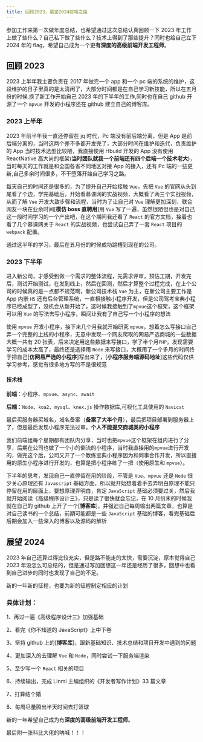 ```yaml
---
title: 回顾2023，展望2024前端之路
---
```


参加工作来第一次做年度总结，也希望通过这次总结认真回顾一下 2023 年工作上做了些什么？自己私下做了些什么？技术上得到了那些提升？同时也给自己立下 2024 年的 flag，希望自己成为一个更**有深度的高级前端开发工程师**。

## 回顾 2023

2023 上半年我主要负责在 2017 年做完一个 app 和一个 pc 端的系统的维护，这段维护的日子里真的是太清闲了，大部分时间都是在自己学习新技能，所以在五月份的时候,换了新工作开始自己 2023 年的下半年的工作,同时也在自己 github 开源了一个 `mpvue` 开发的小程序还在 github 建立自己的博客库。

### 2023 上半年

2023 年前半年我一直还停留在 jq 时代，Pc 端没有前后端分离，但是 App 是前后端分离的，当时这两个差不多都开发完了，大部分时间在维护和迭代，负责维护的 App 当时技术选型比较陋，我直接使用 Hbuild 开发的 App 没有使用 ReactNative 高大尚的框架(**当时团队就我一个前端还有四个后端一个技术老大**)，当时每天的工作就是和全国各省不同地区对接 App 的接入，还有 Pc 端的一些更新,自己多余时间很多，不干堕落开始自己学习之路。

每天自己的时间还是很多的，为了提升自己开始接触 `Vue`，先把 `Vue` 的官网从头到尾看了个边，学完基础后，开始看慕课网的实战视频，大概看了两三个实战视频，从而了解 `Vue` 开发大致步骤和流程，当时为了让自己对 `Vue` 理解更加深刻，联合网友一块在业余时间[**模仿 boss 直聘用**]用 `Vue` 写了一遍，虽然很陋但也是对自己这一段时间学习的一个产出吧，在这个期间我还看了 `React` 的官方文档，接着也看了几个慕课网关于 `React` 的实战视频，也尝试自己弄了一套 `React` 项目的 `webpack` 配置。

通过这半年的学习，最后在五月份的时候成功跳槽到现在的公司。

### 2023 下半年

进入新公司，才感受到做一个需求的整体流程，先需求评审，预估工期，开发完后，测试开始测试，在发到线上，然后在回测，然后才算整个过程完成，在上个公司的时候真的是一点都不规范啊，新公司技术栈 `Vue` 为主，在新公司主要工作是 App 内嵌 `H5` 还有后台管理系统，一直相接触小程序开发，但是公司驾考宝典小程序已经成型了，没机会从新开始了，这时候我接触到了`mpvue`这个框架，这个框架可以用 `Vue` 的写法去写小程序，瞬间让我有了自己写一个小程序的想法

使用 `mpvue` 开发小程序，接下来几个月我就开始研究 `mpvue`，想着怎么写接口自己弄一个完整的上线的小程序，无意中发现一个网友爬取的网易严选商城的一些数据大概一共有 20 张表，后来决定用这些数据来写接口，学了半个月`PHP`，发现需要学习的成本太高了，最终还是选择用 `Node` 来写接口，大概用了一个多月的时间终于把自己[**仿网易严选的小程序**]写出来了，[**小程序服务端源码地址**]这些代码仅供学习参考，感觉有很多地方写的不是很规范

#### 技术栈

**前端**：小程序、`mpvue`、`async`、`await`

**后端**：`Node`、`koa2`、`mysql`、`knex.js` 操作数据库,可视化工具使用的 `Navicat`

最后买服务器买域名，域名备案（**备案了大半个月**），最后把项目部署到服务器上了，但是最后发现小程序无法过审，**个人不能提交商城类的小程序**

我们前端组每个星期都有团队内分享，当时也把`mpvue`这个框架在组内进行了分享，后期在公司也做了一个小的倒流的小程序，当时我直接用的`mpvue`进行开发的，做完这个后，公司又开了一个教练宝典小程序因为和同事合作开发，所以直接用的原生小程序进行开发的，也算是把小程序练了一把（使用原生和 `mpvue`）。

下半年的思考，发现自己一直停留在用的阶段，不管是 `Vue`、`mpvue` 还是 `Node`
很少关心原理还有 `Javascript` 基础方面，所以就开始想着着手去弄明白原理不能只停留在用的层面上，要想原理弄明白，肯定 `JavaScript` 基础必须要过关，然后我就开始阅读《高级程序设计三》，只是读了很快就会忘记，在 10 月份末的时候我就在自己的 github 上开了一个[**博客库**]，并强迫自己每周输出两篇文章，也算是对自己读书的一个总结，前期可能都是一些 `JavaScript` 基础的博客，看完基础后后期会加入一些深入的博客以及源码的解析

## 展望 2024

2023 年自己还算过得比较充实，但是路不能走的太快，需要沉淀，原本觉得自己 2023 年没怎么可总结的，但是通过写加回想这一年还是经历了很多，回想中也看到自己进步的同时也发现了自己的不足。

新的一年新的征程，也要为新的征程制定相应的计划

### 具体计划：

1、再过一遍《高级程序设计三》加强基础

2、看完《你不知道的 JavaScript》上中下卷

3、坚持 github 上的[**博客库**]，跟新基础知识、技术总结和项目开发中遇到的问题

4、更加深入的去理解 `Vue` 和 `Node`，同时尝试一下服务端渲染

5、至少写一个 `React` 相关的项目

6、持续输出，完成 Linmi 主编组织的《开发者写作计划》33 篇文章

7、打算结个婚

8、每周尽量腾出半天时间去打篮球

新的一年希望自己成为有**深度的高级前端开发工程师**。

最后附一张科比大佬的呐喊！！！